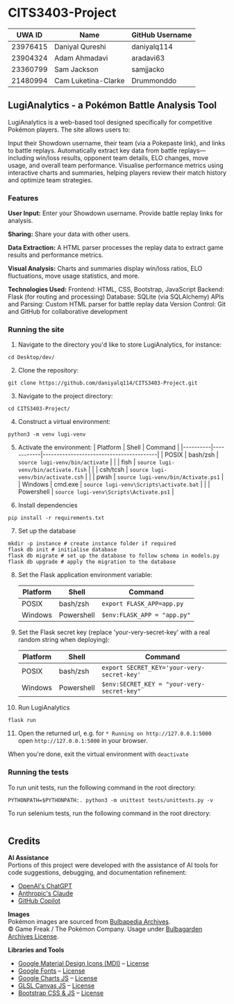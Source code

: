 # CITS3403-Project


| UWA ID   | Name                  | GitHub Username |
|----------|-----------------------|-----------------|
| 23976415 | Daniyal Qureshi       | daniyalq114     |
| 23904324 | Adam Ahmadavi         | aradavi63       |
| 23360799 | Sam Jackson           | samjjacko       |
| 21480994 | Cam Luketina-Clarke   | Drummonddo      |

## LugiAnalytics - a Pokémon Battle Analysis Tool
LugiAnalytics is a web-based tool designed specifically for competitive Pokémon players. The site allows users to:

Input their Showdown username, their team (via a Pokepaste link), and links to battle replays.
Automatically extract key data from battle replays—including win/loss results, opponent team details, ELO changes, move usage, and overall team performance.
Visualise performance metrics using interactive charts and summaries, helping players review their match history and optimize team strategies.

### Features
**User Input:**
Enter your Showdown username.
Provide battle replay links for analysis.

**Sharing:**
Share your data with other users.

**Data Extraction:**
A HTML parser processes the replay data to extract game results and performance metrics.

**Visual Analysis:**
Charts and summaries display win/loss ratios, ELO fluctuations, move usage statistics, and more.

**Technologies Used:**
Frontend: HTML, CSS, Bootstrap, JavaScript 
Backend: Flask (for routing and processing)
Database: SQLite (via SQLAlchemy)
APIs and Parsing: Custom HTML parser for battle replay data
Version Control: Git and GitHub for collaborative development

### Running the site
1. Navigate to the directory you'd like to store LugiAnalytics, for instance:
```shell
cd Desktop/dev/
```
2. Clone the repository:
```shell
git clone https://github.com/daniyalq114/CITS3403-Project.git
```
3. Navigate to the project directory:
```shell
cd CITS3403-Project/
```
4. Construct a virtual environment:
```shell
python3 -m venv lugi-venv
```
5. Activate the environment: 
    | Platform | Shell      | Command                                 |
    |----------|------------|-----------------------------------------|
    | POSIX    | bash/zsh   | `source lugi-venv/bin/activate`         |
    |          | fish       | `source lugi-venv/bin/activate.fish`    |
    |          | csh/tcsh   | `source lugi-venv/bin/activate.csh`     |
    |          | pwsh       | `source lugi-venv/bin/Activate.ps1`     |
    | Windows  | cmd.exe    | `source lugi-venv\Scripts\activate.bat` |
    |          | Powershell | `source lugi-venv\Scripts\Activate.ps1` |

6. Install dependencies
```shell
pip install -r requirements.txt
```
7. Set up the database
```shell
mkdir -p instance # create instance folder if required
flask db init # initialise database
flask db migrate # set up the database to follow schema in models.py
flask db upgrade # apply the migration to the database
```
8. Set the Flask application environment variable:

    | Platform | Shell      | Command                     |
    | -------- | ---------- | --------------------------- |
    | POSIX    | bash/zsh   | `export FLASK_APP=app.py`   |
    | Windows  | Powershell | `$env:FLASK_APP = "app.py"` |

9. Set the Flask secret key (replace 'your-very-secret-key' with a real random string when deploying):

    | Platform | Shell      | Command                                    |
    | -------- | ---------- | ------------------------------------------ |
    | POSIX    | bash/zsh   | `export SECRET_KEY='your-very-secret-key'` |
    | Windows  | Powershell | `$env:SECRET_KEY = "your-very-secret-key"` |

10. Run LugiAnalytics
```shell
flask run
```
11. Open the returned url, e.g. for `* Running on http://127.0.0.1:5000` open `http://127.0.0.1:5000` in your browser. 

When you're done, exit the virtual environment with `deactivate`

### Running the tests

To run unit tests, run the following command in the root directory:

``` shell
PYTHONPATH=$PYTHONPATH:. python3 -m unittest tests/unittests.py -v
```

To run selenium tests, run the following command in the root directory:
``` shell

```

## Credits

**AI Assistance**  
Portions of this project were developed with the assistance of AI tools for code suggestions, debugging, and documentation refinement:
- [OpenAI's ChatGPT](https://openai.com/chatgpt)
- [Anthropic's Claude](https://www.anthropic.com/claude)
- [GitHub Copilot](https://github.com/features/copilot)

**Images**  
Pokémon images are sourced from [Bulbapedia Archives](https://archives.bulbagarden.net/wiki/Main_Page).  
© Game Freak / The Pokémon Company. Usage under [Bulbagarden Archives License](https://bulbapedia.bulbagarden.net/wiki/Bulbapedia:Copyrights).

**Libraries and Tools**  
- [Google Material Design Icons (MDI)](https://fonts.google.com/icons) – [License](https://github.com/google/material-design-icons/blob/master/LICENSE)
- [Google Fonts](https://fonts.google.com/) – [License](https://fonts.google.com/attribution)
- [Google Charts JS](https://developers.google.com/chart) – [License](https://github.com/GoogleWebComponents/google-chart/blob/main/LICENSE)
- [GLSL Canvas JS](https://github.com/patriciogonzalezvivo/glslCanvas) – [License](https://github.com/patriciogonzalezvivo/glslCanvas/blob/master/LICENSE)
- [Bootstrap CSS & JS](https://getbootstrap.com/) – [License](https://github.com/twbs/bootstrap/blob/main/LICENSE)
